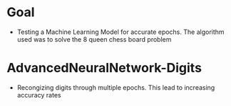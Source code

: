# Goal 
- Testing a Machine Learning Model for accurate epochs. The algorithm used was to solve the 8 queen chess board problem
  
# AdvancedNeuralNetwork-Digits
- Recongizing digits through multiple epochs. This lead to increasing accuracy rates



